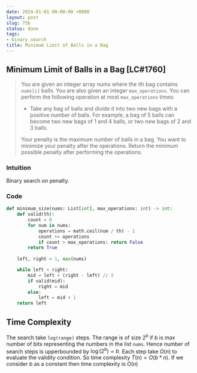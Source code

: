 ```yaml
---
date: 2024-01-01 00:00:00 +0000
layout: post
slug: 75b
status: done
tags:
- binary search
title: Minimum Limit of Balls in a Bag
---
```


## Minimum Limit of Balls in a Bag [LC#1760]
> You are given an integer array nums where the ith bag contains `nums[i]` balls. You are also given an integer `max_operations`. You can perform the following operation at most `max_operations` times:
> - Take any bag of balls and divide it into two new bags with a positive number of balls. For example, a bag of 5 balls can become two new bags of 1 and 4 balls, or two new bags of 2 and 3 balls.
>
> Your penalty is the maximum number of balls in a bag. You want to minimize your penalty after the operations. Return the minimum possible penalty after performing the operations.


### Intuition
Binary search on penalty.


### Code
```python
def minimum_size(nums: List[int], max_operations: int) -> int:
    def valid(th):
        count = 0
        for num in nums:
            operations = math.ceil(num / th) - 1
            count += operations
            if count > max_operations: return False
        return True
    
    left, right = 1, max(nums)

    while left < right:
        mid = left + (right - left) // 2
        if valid(mid):
            right = mid
        else:
            left = mid + 1
    return left
```

## Time Complexity
The search take `log(range)` steps. The range is of size $2^b$ if $b$ is max number of bits representing the numbers in the list `nums`. Hence number of search steps is upperbounded by $\log (2^b) = b$. Each step take $O(n)$ to evaluate the validity condition. So time complexity $T(n) = O(b \ast n)$. If we consider $b$ as a constant then time complexity is $O(n)$